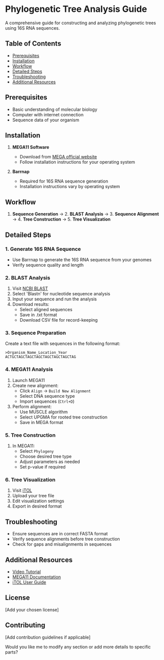 # Phylogenetic Tree Analysis Guide

A comprehensive guide for constructing and analyzing phylogenetic trees using 16S RNA sequences.

## Table of Contents
- [Prerequisites](#prerequisites)
- [Installation](#installation)
- [Workflow](#workflow)
- [Detailed Steps](#detailed-steps)
- [Troubleshooting](#troubleshooting)
- [Additional Resources](#additional-resources)

## Prerequisites
- Basic understanding of molecular biology
- Computer with internet connection
- Sequence data of your organism

## Installation
1. **MEGA11 Software**
   - Download from [MEGA official website](https://www.megasoftware.net/)
   - Follow installation instructions for your operating system

2. **Barrnap**
   - Required for 16S RNA sequence generation
   - Installation instructions vary by operating system

## Workflow

1. **Sequence Generation** → 2. **BLAST Analysis** → 3. **Sequence Alignment** → 4. **Tree Construction** → 5. **Tree Visualization**

## Detailed Steps

### 1. Generate 16S RNA Sequence
- Use Barrnap to generate the 16S RNA sequence from your genomes
- Verify sequence quality and length

### 2. BLAST Analysis
1. Visit [NCBI BLAST](https://blast.ncbi.nlm.nih.gov/Blast.cgi)
2. Select 'Blastn' for nucleotide sequence analysis
3. Input your sequence and run the analysis
4. Download results:
   - Select aligned sequences
   - Save in .txt format
   - Download CSV file for record-keeping

### 3. Sequence Preparation
Create a text file with sequences in the following format:
```
>Organism_Name_Location_Year
ACTGCTAGCTAGCTAGCTAGCTAGCTAGCTAG
```

### 4. MEGA11 Analysis
1. Launch MEGA11
2. Create new alignment:
   - Click `Align` → `Build New Alignment`
   - Select DNA sequence type
   - Import sequences (`Ctrl+D`)
3. Perform alignment:
   - Use MUSCLE algorithm
   - Select UPGMA for rooted tree construction
   - Save in MEGA format

### 5. Tree Construction
1. In MEGA11:
   - Select `Phylogeny`
   - Choose desired tree type
   - Adjust parameters as needed
   - Set p-value if required

### 6. Tree Visualization
1. Visit [iTOL](https://itol.embl.de/)
2. Upload your tree file
3. Edit visualization settings
4. Export in desired format

## Troubleshooting
- Ensure sequences are in correct FASTA format
- Verify sequence alignments before tree construction
- Check for gaps and misalignments in sequences

## Additional Resources
- [Video Tutorial](https://www.youtube.com/watch?v=7GAYLbiyLuw)
- [MEGA11 Documentation](https://www.megasoftware.net/web_help)
- [iTOL User Guide](https://itol.embl.de/help.cgi)

## License
[Add your chosen license]

## Contributing
[Add contribution guidelines if applicable]

Would you like me to modify any section or add more details to specific parts?